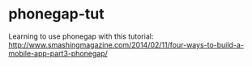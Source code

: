 # phonegap-tut

Learning to use phonegap with this tutorial: http://www.smashingmagazine.com/2014/02/11/four-ways-to-build-a-mobile-app-part3-phonegap/
